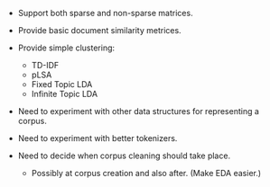 * Support both sparse and non-sparse matrices.
* Provide basic document similarity metrices.
* Provide simple clustering:
  * TD-IDF
  * pLSA
  * Fixed Topic LDA
  * Infinite Topic LDA

* Need to experiment with other data structures for representing a corpus.
* Need to experiment with better tokenizers.
* Need to decide when corpus cleaning should take place.
  * Possibly at corpus creation and also after. (Make EDA easier.)
